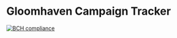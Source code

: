 # Gloomhaven Campaign Tracker

[![BCH compliance](https://bettercodehub.com/edge/badge/Softyy/gloomhaven-campaign-manager?branch=master)](https://bettercodehub.com/)
